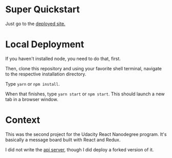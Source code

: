 # Super Quickstart

Just go to the <a href="https://clooker.github.io/react-redux-readable/">deployed site.</a>

# Local Deployment

If you haven't installed node, you need to do that, first.

Then, clone this repository and using your favorite shell terminal, navigate to the respective installation directory.

Type `yarn` or `npm install`.

When that finishes, type `yarn start` or `npm start`. This should launch a new tab in a browser window.

# Context

This was the second project for the Udacity React Nanodegree program. It's basically a message board built with React and Redux.

I did not write the <a href="https://github.com/udacity/reactnd-project-readable-starter">api server</a>, though I did deploy a forked version of it.
